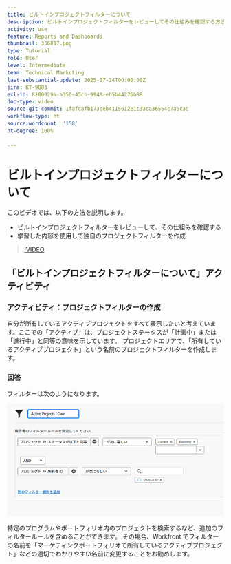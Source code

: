```yaml
---
title: ビルトインプロジェクトフィルターについて
description: ビルトインプロジェクトフィルターをレビューしてその仕組みを確認する方法や、Workfront で独自のプロジェクトフィルターを作成する方法について説明します。
activity: use
feature: Reports and Dashboards
thumbnail: 336817.png
type: Tutorial
role: User
level: Intermediate
team: Technical Marketing
last-substantial-update: 2025-07-24T00:00:00Z
jira: KT-9083
exl-id: 8180029a-a350-45cb-9948-eb5b44276b86
doc-type: video
source-git-commit: 1fafcafb173ceb4115612e1c33ca36564c7a6c3d
workflow-type: ht
source-wordcount: '158'
ht-degree: 100%

---
```


# ビルトインプロジェクトフィルターについて

このビデオでは、以下の方法を説明します。

* ビルトインプロジェクトフィルターをレビューして、その仕組みを確認する
* 学習した内容を使用して独自のプロジェクトフィルターを作成

>[!VIDEO](https://video.tv.adobe.com/v/336817/?quality=12&learn=on)

## 「ビルトインプロジェクトフィルターについて」アクティビティ


### アクティビティ：プロジェクトフィルターの作成

自分が所有しているアクティブプロジェクトをすべて表示したいと考えています。ここでの「アクティブ」は、プロジェクトステータスが「計画中」または「進行中」と同等の意味を示しています。 プロジェクトエリアで、「所有しているアクティブプロジェクト」という名前のプロジェクトフィルターを作成します。

### 回答

フィルターは次のようになります。

![プロジェクトフィルターを作成する画面の画像](assets/opening-built-in-project-filters-1.png)

特定のプログラムやポートフォリオ内のプロジェクトを検索するなど、追加のフィルタールールを含めることができます。 その場合、Workfront でフィルターの名前を「マーケティングポートフォリオで所有しているアクティブプロジェクト」などの適切でわかりやすい名前に変更することをお勧めします。
